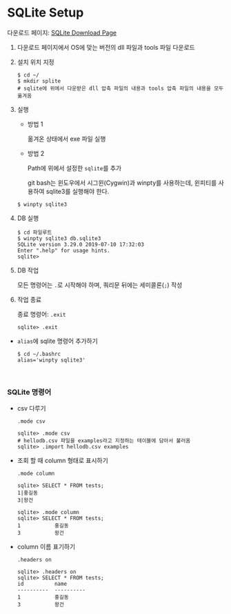 # SQLite Setup

다운로드 페이지: [SQLite Download Page](https://www.sqlite.org/download.html)

1. 다운로드 페이지에서 OS에 맞는 버전의 dll 파일과 tools 파일 다운로드

2. 설치 위치 지정

   ```shell
   $ cd ~/
   $ mkdir splite
   # sqlite에 위에서 다운받은 dll 압축 파일의 내용과 tools 압축 파일의 내용을 모두 옮겨옴
   ```

3. 실행

   - 방법 1

     옮겨온 상태에서 exe 파일 실행

   - 방법 2

     Path에 위에서 설정한 `sqlite`를 추가

     git bash는 윈도우에서 시그윈(Cygwin)과 winpty를 사용하는데, 윈피티를 사용하여 sqlite3를 실행해야 한다.

   ```shell
   $ winpty sqlite3
   ```

4. DB 실행

   ```shell
   $ cd 파일루트
   $ winpty sqlite3 db.sqlite3
   SQLite version 3.29.0 2019-07-10 17:32:03
   Enter ".help" for usage hints.
   sqlite>
   ```

5. DB 작업

   모든 명령어는 `.`로 시작해야 하며, 쿼리문 뒤에는 세미콜론(`;`) 작성

6. 작업 종료

   종료 명령어: `.exit`

   ```shell
   sqlite> .exit
   ```

- `alias`에  sqlite 명령어 추가하기

  ```shell
  $ cd ~/.bashrc
  alias='winpty sqlite3'
  ```

<br>

### SQLite 명령어

- csv 다루기

  `.mode csv`

  ```shell
  sqlite> .mode csv
  # hellodb.csv 파일을 examples라고 지정하는 테이블에 담아서 불러옴
  sqlite> .import hellodb.csv examples
  ```

- 조회 할 때 column 형태로 표시하기

  `.mode column`

  ```shell
  sqlite> SELECT * FROM tests;
  1|홍길동
  3|왕건
  
  sqlite> .mode column
  sqlite> SELECT * FROM tests;
  1           홍길동
  3           왕건
  
  ```

- column 이름 표기하기

  `.headers on`

  ```shell
  sqlite> .headers on
  sqlite> SELECT * FROM tests;
  id          name
  ----------  ----------
  1           홍길동
  3           왕건
  
  ```

<br>